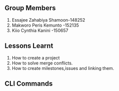 ##  Group Members
1. Essajee Zahabiya Shamoon-148252
2. Makworo Peris Kemunto -152135
3. Kiio Cynthia Kanini -150657


##  Lessons Learnt
1. How to create a project
2. How to solve merge conflicts.
3. How to create milestones,issues and linking them.

## CLI Commands
